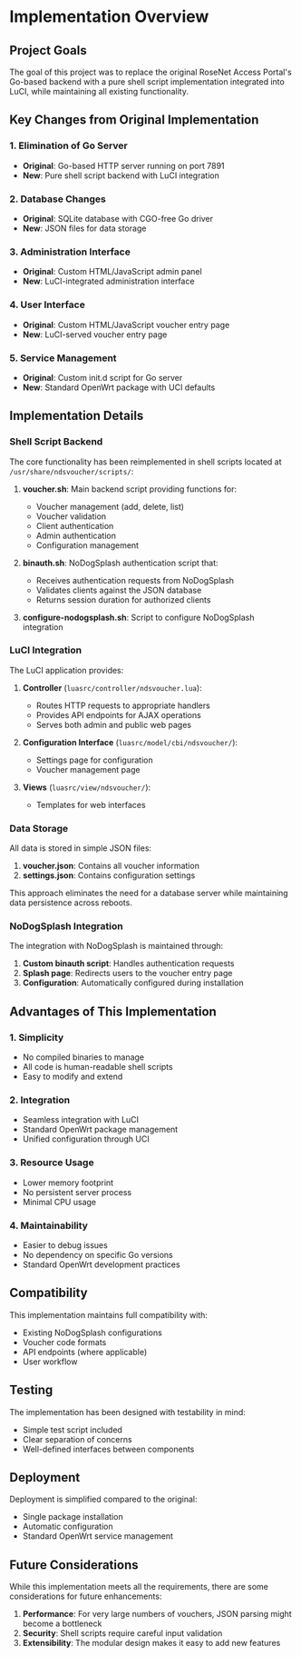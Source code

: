 # Implementation Overview

## Project Goals

The goal of this project was to replace the original RoseNet Access Portal's Go-based backend with a pure shell script implementation integrated into LuCI, while maintaining all existing functionality.

## Key Changes from Original Implementation

### 1. Elimination of Go Server
- **Original**: Go-based HTTP server running on port 7891
- **New**: Pure shell script backend with LuCI integration

### 2. Database Changes
- **Original**: SQLite database with CGO-free Go driver
- **New**: JSON files for data storage

### 3. Administration Interface
- **Original**: Custom HTML/JavaScript admin panel
- **New**: LuCI-integrated administration interface

### 4. User Interface
- **Original**: Custom HTML/JavaScript voucher entry page
- **New**: LuCI-served voucher entry page

### 5. Service Management
- **Original**: Custom init.d script for Go server
- **New**: Standard OpenWrt package with UCI defaults

## Implementation Details

### Shell Script Backend

The core functionality has been reimplemented in shell scripts located at `/usr/share/ndsvoucher/scripts/`:

1. **voucher.sh**: Main backend script providing functions for:
   - Voucher management (add, delete, list)
   - Voucher validation
   - Client authentication
   - Admin authentication
   - Configuration management

2. **binauth.sh**: NoDogSplash authentication script that:
   - Receives authentication requests from NoDogSplash
   - Validates clients against the JSON database
   - Returns session duration for authorized clients

3. **configure-nodogsplash.sh**: Script to configure NoDogSplash integration

### LuCI Integration

The LuCI application provides:

1. **Controller** (`luasrc/controller/ndsvoucher.lua`):
   - Routes HTTP requests to appropriate handlers
   - Provides API endpoints for AJAX operations
   - Serves both admin and public web pages

2. **Configuration Interface** (`luasrc/model/cbi/ndsvoucher/`):
   - Settings page for configuration
   - Voucher management page

3. **Views** (`luasrc/view/ndsvoucher/`):
   - Templates for web interfaces

### Data Storage

All data is stored in simple JSON files:

1. **voucher.json**: Contains all voucher information
2. **settings.json**: Contains configuration settings

This approach eliminates the need for a database server while maintaining data persistence across reboots.

### NoDogSplash Integration

The integration with NoDogSplash is maintained through:

1. **Custom binauth script**: Handles authentication requests
2. **Splash page**: Redirects users to the voucher entry page
3. **Configuration**: Automatically configured during installation

## Advantages of This Implementation

### 1. Simplicity
- No compiled binaries to manage
- All code is human-readable shell scripts
- Easy to modify and extend

### 2. Integration
- Seamless integration with LuCI
- Standard OpenWrt package management
- Unified configuration through UCI

### 3. Resource Usage
- Lower memory footprint
- No persistent server process
- Minimal CPU usage

### 4. Maintainability
- Easier to debug issues
- No dependency on specific Go versions
- Standard OpenWrt development practices

## Compatibility

This implementation maintains full compatibility with:
- Existing NoDogSplash configurations
- Voucher code formats
- API endpoints (where applicable)
- User workflow

## Testing

The implementation has been designed with testability in mind:
- Simple test script included
- Clear separation of concerns
- Well-defined interfaces between components

## Deployment

Deployment is simplified compared to the original:
- Single package installation
- Automatic configuration
- Standard OpenWrt service management

## Future Considerations

While this implementation meets all the requirements, there are some considerations for future enhancements:

1. **Performance**: For very large numbers of vouchers, JSON parsing might become a bottleneck
2. **Security**: Shell scripts require careful input validation
3. **Extensibility**: The modular design makes it easy to add new features